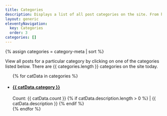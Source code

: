 ```yaml
---
title: Categories
description: Displays a list of all post categories on the site. From here you can click a link to open a page displaying all of the posts for the particular category.
layout: generic
eleventyNavigation:
  key: Categories
  order: 3
categories: []
---
```


{% assign categories = category-meta | sort %}

<p>View all posts for a particular category by clicking on one of the categories listed below. There are {{ categories.length }} categories on the site today.</p>

<ul class="posts">
  {% for catData in categories %}
    <li>
      <h4>
        <a href="{{ "/" | htmlBaseUrl }}categories/{{ catData.category | slugify }}/">{{ catData.category }}</a>
      </h4>
      Count: {{ catData.count }}
      {% if catData.description.length > 0 %}
        |
        {{ catData.description }}
      {% endif %}
    </li>
  {% endfor %}
</ul>